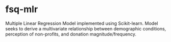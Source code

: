 # fsq-mlr
Multiple Linear Regression Model implemented using Scikit-learn. Model seeks to derive a multivariate relationship between demographic conditions, perception of non-profits, and donation magnitude/frequency.
